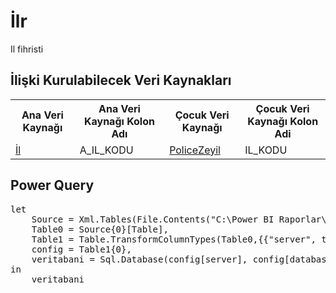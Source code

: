 <h1>İlr</h1>
Il fihristi

<h2>İlişki Kurulabilecek Veri Kaynakları</h2>
<table>
<tr>
<th>Ana Veri Kaynağı</th>
<th>Ana Veri Kaynağı Kolon Adı</th>
<th>Çocuk Veri Kaynağı</th>
<th>Çocuk Veri Kaynağı Kolon Adi</th>
</tr>
<tr>
<td><a href="../VeriKaynaklari/Il.md">İl</a></td>
<td>A_IL_KODU</td>
<td><a href="../VeriKaynaklari/PoliceZeyil.md">PoliceZeyil</a></td>
<td>IL_KODU</td>
</tr>
</table>


<h2>Power Query</h2>
<pre>
let
    Source = Xml.Tables(File.Contents("C:\Power BI Raporlar\config.xml")),
    Table0 = Source{0}[Table],
    Table1 = Table.TransformColumnTypes(Table0,{{"server", type text}, {"database", type text}}),
    config = Table1{0},
    veritabani = Sql.Database(config[server], config[database], [Query="SELECT DISTINCT(A_IL_KODU), IL_ADI FROM ASW_BELEDIYE ORDER BY A_IL_KODU"]) 
in
    veritabani
</pre>
